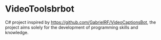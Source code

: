 # VideoToolsbrbot

C# project inspired by https://github.com/GabrielRF/VideoCaptionsBot, the project aims solely for the development of programming skills and knowledge.
